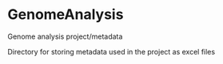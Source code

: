 # GenomeAnalysis
Genome analysis project/metadata

Directory for storing metadata used in the project as excel files

